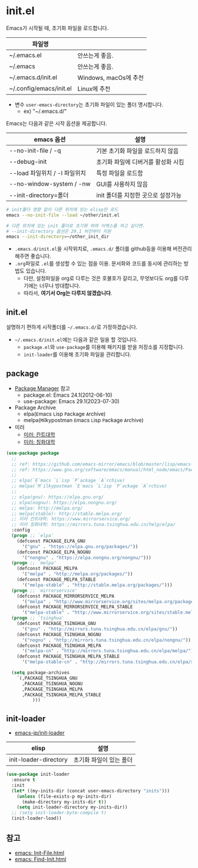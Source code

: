 # init.el

Emacs가 시작될 때, 초기화 파일을 로드합니다.

| 파일명                  |                       |
| ----------------------- | --------------------- |
| ~/.emacs.el             | 안쓰는게 좋음.        |
| ~/.emacs                | 안쓰는게 좋음.        |
| ~/.emacs.d/init.el      | Windows, macOs에 추천 |
| ~/.config/emacs/init.el | Linux에 추천          |

- 변수 `user-emacs-directory`는 초기화 파일이 있는 폴더 명시합니다.
  - ex) "~/.emacs.d/"

Emacs는 다음과 같은 시작 옵션을 제공합니다.

| emacs 옵션                    | 설명                               |
| ----------------------------- | ---------------------------------- |
| --no-init-file / -q           | 기본 초기화 파일을 로드하지 않음   |
| --debug-init                  | 초기화 파일에 디버거를 활성화 시킴 |
| --load 파일위치 / -l 파일위치 | 특정 파일을 로드함                 |
| --no-window-system / -nw      | GUI를 사용하지 않음                |
| --init-directory=폴더         | init 폴더를 지정한 곳으로 설정가능 |


```bash
# init폴더 영향 없이 다른 위치에 있는 elisp만 로드
emacs --no-init-file --load ~/other/init.el

# 다른 위치에 있는 init 폴더로 초기화 하며 이맥스를 켜고 싶다면.
# --init-directory 옵션은 29.1 버전부터 지원
emacs --init-directory=~/other_init_dir
```

- `.emacs.d/init.el`을 시작위치로, `.emacs.d/` 폴더를 github등을 이용해 버전관리해주면 좋습니다.
- `.org`파일로 `.el`를 생성할 수 있는 점을 이용. 문서화와 코드를 동시에 관리하는 방법도 있습니다.
  - 다만, 설정파일을 org로 다루는 것은 호불호가 갈리고, 무엇보다도 org를 다루기에는 너무나 방대합니다.
  - 따라서, **여기서 Org는 다루지 않겠습니다**.

## init.el

설명하기 편하게 시작폴더를 `~/.emacs.d/`로 가정하겠습니다.

- `~/.emacs.d/init.el`에는 다음과 같은 일을 할 것입니다.
  - `package.el`와 `use-package`를 이용해 패키지를 받을 저장소를 지정합니다.
  - `init-loader`를 이용해 초기화 파일을 관리합니다.

## package

- [Package Manager](packagemanager.md) 참고
  - package.el: Emacs 24.1(2012-06-10)
  - use-package: Emacs 29.1(2023-07-30)
- Package Archive
  - elpa(`E`macs `L`isp `P`ackage `A`rchive)
  - melpa(`M`ilkypostman `E`macs `L`isp `P`ackage `A`rchive)
- 미러
  - [미러: 칸트대학](https://www.mirrorservice.org/)
  - [미러: 칭화대학](https://mirrors.tuna.tsinghua.edu.cn/help/elpa/)

``` lisp
(use-package package
  ;; 
  ;; ref: https://github.com/emacs-mirror/emacs/blob/master/lisp/emacs-lisp/package.el
  ;; ref: https://www.gnu.org/software/emacs/manual/html_node/emacs/Packages.html
  ;; 
  ;; elpa(`E`macs `L`isp `P`ackage `A`rchive)
  ;; melpa(`M`ilkypostman `E`macs `L`isp `P`ackage `A`rchive)
  ;; 
  ;; elpa(gnu): https://elpa.gnu.org/
  ;; elpa(nognu): https://elpa.nongnu.org/
  ;; melpa: http://melpa.org/
  ;; melpa(stable): http://stable.melpa.org/
  ;; 미러 칸트대학: https://www.mirrorservice.org/
  ;; 미러 칭화대학: https://mirrors.tuna.tsinghua.edu.cn/help/elpa/
  :config
  (progn ;; `elpa'
    (defconst PACKAGE_ELPA_GNU
      '("gnu" . "https://elpa.gnu.org/packages/"))
    (defconst PACKAGE_ELPA_NOGNU
      '("nongnu" . "https://elpa.nongnu.org/nongnu/")))
  (progn ;; `melpa'
    (defconst PACKAGE_MELPA
      '("melpa" . "http://melpa.org/packages/"))
    (defconst PACKAGE_MELPA_STABLE
      '("melpa-stable" . "http://stable.melpa.org/packages/")))
  (progn ;; `mirrorservice'
    (defconst PACKAGE_MIRRORSERVICE_MELPA
      '("melpa" . "http://www.mirrorservice.org/sites/melpa.org/packages/"))
    (defconst PACKAGE_MIRRORSERVICE_MELPA_STABLE
      '("melpa-stable" . "http://www.mirrorservice.org/sites/stable.melpa.org/packages/")))
  (progn ;; `tsinghua'
    (defconst PACKAGE_TSINGHUA_GNU
      '("gnu" . "http://mirrors.tuna.tsinghua.edu.cn/elpa/gnu/"))
    (defconst PACKAGE_TSINGHUA_NOGNU
      '("nognu" . "http://mirrors.tuna.tsinghua.edu.cn/elpa/nongnu/"))
    (defconst PACKAGE_TSINGHUA_MELPA
      '("melpa-cn" . "http://mirrors.tuna.tsinghua.edu.cn/elpa/melpa/"))
    (defconst PACKAGE_TSINGHUA_MELPA_STABLE
      '("melpa-stable-cn" . "http://mirrors.tuna.tsinghua.edu.cn/elpa/stable-melpa/")))

  (setq package-archives
	`(,PACKAGE_TSINGHUA_GNU
	  ,PACKAGE_TSINGHUA_NOGNU
	  ,PACKAGE_TSINGHUA_MELPA
	  ,PACKAGE_TSINGHUA_MELPA_STABLE
          )))
```

## init-loader

- [emacs-jp/init-loader](https://github.com/emacs-jp/init-loader/)

| elisp                 | 설명                    |
| --------------------- | ----------------------- |
| init-loader-directory | 초기화 파일이 있는 폴더 |

``` lisp
(use-package init-loader
  :ensure t
  :init
  (let* ((my-inits-dir (concat user-emacs-directory "inits")))
    (unless (file-exists-p my-inits-dir)
      (make-directory my-inits-dir t))
    (setq init-loader-directory my-inits-dir))
  ;; (setq init-loader-byte-compile t)
  (init-loader-load))
```

## 참고

- [emacs: Init-File.html](https://www.gnu.org/software/emacs/manual/html_node/emacs/Init-File.html)
- [emacs: Find-Init.html](https://www.gnu.org/software/emacs/manual/html_node/emacs/Find-Init.html)
